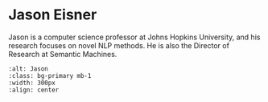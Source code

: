 # Jason Eisner

Jason is a computer science professor at Johns Hopkins University, and his research focuses on novel NLP methods. He is also the Director of Research at Semantic Machines.

```{image} ../img/jason.jpeg
:alt: Jason
:class: bg-primary mb-1
:width: 300px
:align: center
```